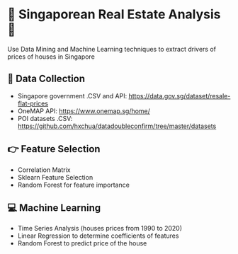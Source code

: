 # :hotel: Singaporean Real Estate Analysis :hotel:
Use Data Mining and Machine Learning techniques to extract drivers of prices of houses in Singapore

## :mag_right: Data Collection
- Singapore government .CSV and API: https://data.gov.sg/dataset/resale-flat-prices
- OneMAP API: https://www.onemap.sg/home/
- POI datasets .CSV: https://github.com/hxchua/datadoubleconfirm/tree/master/datasets 

## :point_right: Feature Selection
- Correlation Matrix
- Sklearn Feature Selection
- Random Forest for feature importance

## :computer: Machine Learning
- Time Series Analysis (houses prices from 1990 to 2020)
- Linear Regression to determine coefficients of features
- Random Forest to predict price of the house
